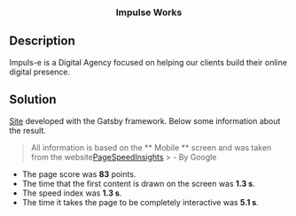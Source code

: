 <h3 align="center">
  Impulse Works
</h3>

## Description

Impuls-e is a Digital Agency focused on helping our clients build their online digital presence.

## Solution

[Site](https://impuls-e.works/) developed with the Gatsby framework.
Below some information about the result.

> All information is based on the ** Mobile ** screen and was taken from the website[PageSpeedInsights](https://developers.google.com/speed/pagespeed/insights/) > - By Google

- The page score was **83** points.
- The time that the first content is drawn on the screen was **1.3 s**.
- The speed index was **1.3 s**.
- The time it takes the page to be completely interactive was **5.1 s**.
